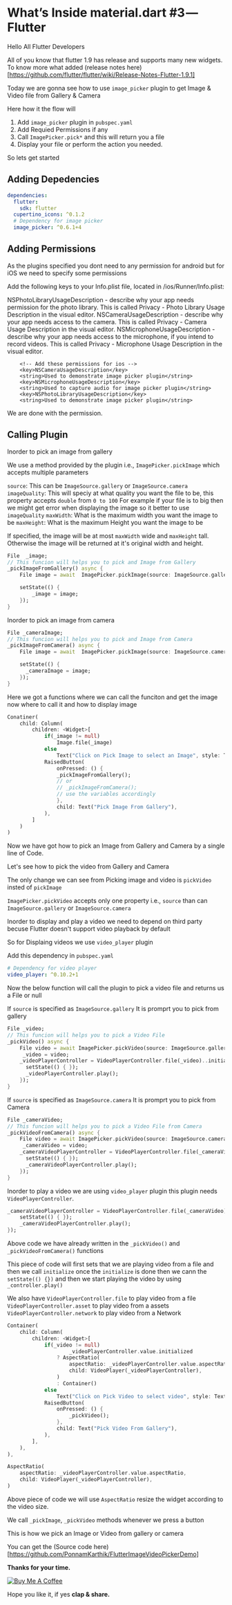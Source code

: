 # What’s Inside material.dart #3 — Flutter

Hello All Flutter Developers

All of you know that flutter 1.9 has release and supports many new widgets. To know more what added (release notes here)[https://github.com/flutter/flutter/wiki/Release-Notes-Flutter-1.9.1]

Today we are gonna see how to use `image_picker` plugin to get Image & Video file from Gallery & Camera

Here how it the flow will 
1) Add `image_picker` plugin in `pubspec.yaml`
2) Add Requied Permissions if any
3) Call `ImagePicker.pick*` and this will return you a file
4) Display your file or perform the action you needed.

So lets get started

## Adding Depedencies

```yaml
dependencies:
  flutter:
    sdk: flutter
  cupertino_icons: ^0.1.2
  # Dependency for image picker
  image_picker: ^0.6.1+4
```

## Adding Permissions

As the plugins specified you dont need to any permission for android but for iOS we need to specify some permissions

Add the following keys to your Info.plist file, located in <project root>/ios/Runner/Info.plist:

NSPhotoLibraryUsageDescription - describe why your app needs permission for the photo library. This is called Privacy - Photo Library Usage Description in the visual editor.
NSCameraUsageDescription - describe why your app needs access to the camera. This is called Privacy - Camera Usage Description in the visual editor.
NSMicrophoneUsageDescription - describe why your app needs access to the microphone, if you intend to record videos. This is called Privacy - Microphone Usage Description in the visual editor.

```plist
	<!-- Add these permissions for ios -->
	<key>NSCameraUsageDescription</key>
	<string>Used to demonstrate image picker plugin</string>
	<key>NSMicrophoneUsageDescription</key>
	<string>Used to capture audio for image picker plugin</string>
	<key>NSPhotoLibraryUsageDescription</key>
	<string>Used to demonstrate image picker plugin</string>
```
We are done with the permission.

## Calling Plugin

Inorder to pick an image from gallery

We use a method provided by the plugin i.e., `ImagePicker.pickImage` which accepts multiple parameters

`source`: This can be `ImageSource.gallery` or `ImageSource.camera`
`imageQuality`: This will speciy at what quality you want the file to be, this property accepts `double` from `0 to 100`
For example if your file is to big then we might get error when displaying the image so it better to use `imageQuality`
`maxWidth`: What is the maximum width you want the image to be
`maxHeight`: What is the maximum Height you want the image to be

If specified, the image will be at most `maxWidth` wide and `maxHeight` tall. Otherwise the image will be returned at it's original width and height.

```dart
File  _image;
// This funcion will helps you to pick and Image from Gallery
_pickImageFromGallery() async {
    File image = await  ImagePicker.pickImage(source: ImageSource.gallery, imageQuality: 50);

    setState(() {
        _image = image;    
    });
}
```

Inorder to pick an image from camera

```dart
File _cameraImage;
// This funcion will helps you to pick and Image from Camera
_pickImageFromCamera() async {
    File image = await  ImagePicker.pickImage(source: ImageSource.camera, imageQuality: 50);

    setState(() {
      _cameraImage = image;    
    });
}
```

Here we got a functions where we can call the funciton and get the image now where to call it and how to display image

```dart
Conatiner(
    child: Column(
        children: <Widget>[
            if(_image != null) 
                Image.file(_image)
            else
                Text("Click on Pick Image to select an Image", style: TextStyle(fontSize: 18.0),),
            RaisedButton(
                onPressed: () {
                _pickImageFromGallery();
                // or
                // _pickImageFromCamera(); 
                // use the variables accordingly
                },
                child: Text("Pick Image From Gallery"),
            ),
        ]
    )
)
```

Now we have got how to pick an Image from Gallery and Camera by a single line of Code.

Let's see how to pick the video from Gallery and Camera

The only change we can see from Picking image and video is `pickVideo` insted of `pickImage`

`ImagePicker.pickVideo` accepts only one property i.e., `source` than can `ImageSource.gallery` or `ImageSource.camera`

Inorder to display and play a video we need to depend on third party becuse Flutter doesn't support video playback by default

So for Displaing videos we use `video_player` plugin

Add this dependency in `pubspec.yaml`

```yaml
# Dependency for video player
video_player: ^0.10.2+1
```

Now the below function will call the plugin to pick a video file and returns us a File or null

If `source` is specified as `ImageSource.gallery` It is promprt you to pick from gallery

```dart
File _video;
// This funcion will helps you to pick a Video File
_pickVideo() async {
    File video = await ImagePicker.pickVideo(source: ImageSource.gallery);
     _video = video; 
    _videoPlayerController = VideoPlayerController.file(_video)..initialize().then((_) {
      setState(() { });
      _videoPlayerController.play();
    });
}
```

If `source` is specified as `ImageSource.camera` It is promprt you to pick from Camera


```dart
File _cameraVideo;
// This funcion will helps you to pick a Video File from Camera
_pickVideoFromCamera() async {
    File video = await ImagePicker.pickVideo(source: ImageSource.camera);
     _cameraVideo = video; 
    _cameraVideoPlayerController = VideoPlayerController.file(_cameraVideo)..initialize().then((_) {
      setState(() { });
      _cameraVideoPlayerController.play();
    });
}
```


Inorder to play a video we are using `video_player` plugin this plugin needs `VideoPlayerController`.

```dart
_cameraVideoPlayerController = VideoPlayerController.file(_cameraVideo)..initialize().then((_) {
    setState(() { });
    _cameraVideoPlayerController.play();
});
```

Above code we have already written in the `_pickVideo()` and `_pickVideoFromCamera()` functions 

This piece of code will first sets that we are playing video from a file and then we call `initialize` once the `initialize` is done then we cann the `setState(() {})` and then we start playing the video by using `_controller.play()`

We also have 
`VideoPlayerController.file` to play video from a file
`VideoPlayerController.asset` to play video from a assets
`VideoPlayerController.network` to play video from a Network


```dart
Container(
    child: Column(
        children: <Widget>[
            if(_video != null) 
                    _videoPlayerController.value.initialized
                ? AspectRatio(
                    aspectRatio: _videoPlayerController.value.aspectRatio,
                    child: VideoPlayer(_videoPlayerController),
                )
                : Container()
            else
                Text("Click on Pick Video to select video", style: TextStyle(fontSize: 18.0),),
            RaisedButton(
                onPressed: () {
                    _pickVideo();
                },
                child: Text("Pick Video From Gallery"),
            ),
        ],
    ),
),
```

```dart
AspectRatio(
    aspectRatio: _videoPlayerController.value.aspectRatio,
    child: VideoPlayer(_videoPlayerController),
)
```
Above piece of code we will use `AspectRatio` resize the widget according to the video size.

We call `_pickImage`, `_pickVideo` methods whenever we press a button

This is how we pick an Image or Video from gallery or camera

You can get the (Source code here)[https://github.com/PonnamKarthik/FlutterImageVideoPickerDemo]

**Thanks for your time.**

<a href="https://www.buymeacoffee.com/EX7G1VjOu" target="_blank"><img src="https://www.buymeacoffee.com/assets/img/custom_images/orange_img.png" alt="Buy Me A Coffee" style="height: auto !important;width: auto !important;" ></a>

Hope you like it, if yes **clap & share.**
